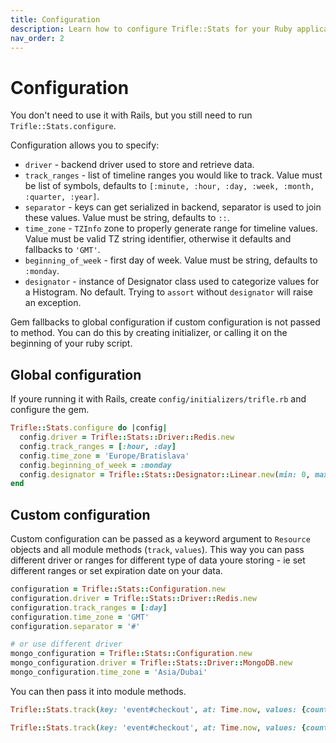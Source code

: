 ```yaml
---
title: Configuration
description: Learn how to configure Trifle::Stats for your Ruby application.
nav_order: 2
---
```


# Configuration

You don't need to use it with Rails, but you still need to run `Trifle::Stats.configure`.

Configuration allows you to specify:

- `driver` - backend driver used to store and retrieve data.
- `track_ranges` - list of timeline ranges you would like to track. Value must be list of symbols, defaults to `[:minute, :hour, :day, :week, :month, :quarter, :year]`.
- `separator` - keys can get serialized in backend, separator is used to join these values. Value must be string, defaults to `::`.
- `time_zone` - `TZInfo` zone to properly generate range for timeline values. Value must be valid TZ string identifier, otherwise it defaults and fallbacks to `'GMT'`.
- `beginning_of_week` - first day of week. Value must be string, defaults to `:monday`.
- `designator` - instance of Designator class used to categorize values for a Histogram. No default. Trying to `assort` without `designator` will raise an exception.

Gem fallbacks to global configuration if custom configuration is not passed to method. You can do this by creating initializer, or calling it on the beginning of your ruby script.

## Global configuration

If youre running it with Rails, create `config/initializers/trifle.rb` and configure the gem.

```ruby
Trifle::Stats.configure do |config|
  config.driver = Trifle::Stats::Driver::Redis.new
  config.track_ranges = [:hour, :day]
  config.time_zone = 'Europe/Bratislava'
  config.beginning_of_week = :monday
  config.designator = Trifle::Stats::Designator::Linear.new(min: 0, max: 100, step: 10)
end
```

## Custom configuration

Custom configuration can be passed as a keyword argument to `Resource` objects and all module methods (`track`, `values`). This way you can pass different driver or ranges for different type of data youre storing - ie set different ranges or set expiration date on your data.

```ruby
configuration = Trifle::Stats::Configuration.new
configuration.driver = Trifle::Stats::Driver::Redis.new
configuration.track_ranges = [:day]
configuration.time_zone = 'GMT'
configuration.separator = '#'

# or use different driver
mongo_configuration = Trifle::Stats::Configuration.new
mongo_configuration.driver = Trifle::Stats::Driver::MongoDB.new
mongo_configuration.time_zone = 'Asia/Dubai'
```

You can then pass it into module methods.
```ruby
Trifle::Stats.track(key: 'event#checkout', at: Time.now, values: {count: 1}, config: configuration)

Trifle::Stats.track(key: 'event#checkout', at: Time.now, values: {count: 1}, config: mongo_configuration)
```

